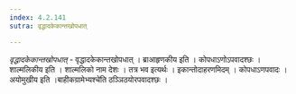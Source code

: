 ```yaml
---
index: 4.2.141
sutra: वृद्धादकेकान्तखोपधात्

---
```

_वृद्धादकेकान्तखोपधात्_ - वृद्धादकेकान्तखोपधात् । ब्राआहृणकीय इति । कोपधाऽणोऽपवादश्छः । शाल्मलिकीय इति । शाल्मलिको नाम देशः । तत्र भव इत्यर्थः । इकान्तोदाहरणमिदम् । कोपधाऽणपवादः । अयोमुखीय इति ।बाहीकग्रामेभ्यश्चे॑ति ठञ्ञिठयोरपवादश्छः ।
